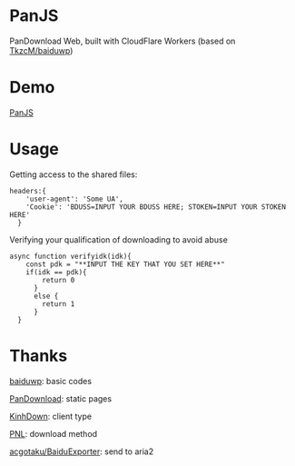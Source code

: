 # PanJS
PanDownload Web, built with CloudFlare Workers (based on [TkzcM/baiduwp](https://github.com/TkzcM/baiduwp))
# Demo
[PanJS](https://pjs.jshir.com)
# Usage
Getting access to the shared files:
```
headers:{
    'user-agent': 'Some UA',
    'Cookie': 'BDUSS=INPUT YOUR BDUSS HERE; STOKEN=INPUT YOUR STOKEN HERE'
  }
```
Verifying your qualification of downloading to avoid abuse
```
async function verifyidk(idk){
	const pdk = "**INPUT THE KEY THAT YOU SET HERE**"
	if(idk == pdk){
        return 0
      }
      else {
        return 1
      }  
  }
```
# Thanks
[baiduwp](https://github.com/TkzcM/baiduwp): basic codes

[PanDownload](https://pandownload.com): static pages

[KinhDown](https://t.me/kinhdown): client type

[PNL](https://www.lanzous.com/u/pnl): download method

[acgotaku/BaiduExporter](https://github.com/acgotaku/BaiduExporter): send to aria2

